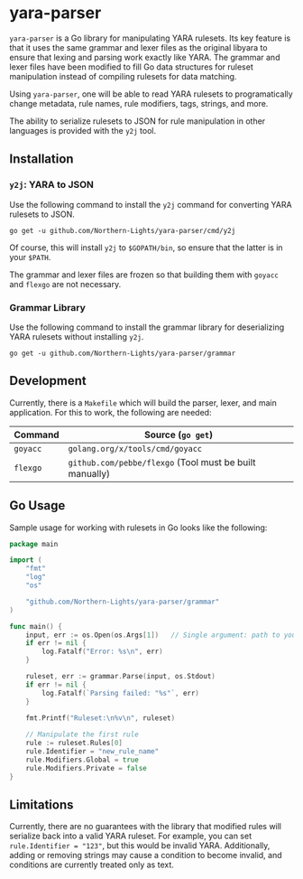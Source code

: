 # yara-parser

`yara-parser` is a Go library for manipulating YARA rulesets.  Its key feature is that it uses the same grammar and lexer files as the original libyara to ensure that lexing and parsing work exactly like YARA.  The grammar and lexer files have been modified to fill Go data structures for ruleset manipulation instead of compiling rulesets for data matching.

Using `yara-parser`, one will be able to read YARA rulesets to programatically change metadata, rule names, rule modifiers, tags, strings, and more.

The ability to serialize rulesets to JSON for rule manipulation in other languages is provided with the `y2j` tool.

## Installation

### `y2j`: YARA to JSON

Use the following command to install the `y2j` command for converting YARA rulesets to JSON.

`go get -u github.com/Northern-Lights/yara-parser/cmd/y2j`

Of course, this will install `y2j` to `$GOPATH/bin`, so ensure that the latter is in your `$PATH`.

The grammar and lexer files are frozen so that building them with `goyacc` and `flexgo` are not necessary.

### Grammar Library

Use the following command to install the grammar library for deserializing YARA rulesets without installing `y2j`.

`go get -u github.com/Northern-Lights/yara-parser/grammar`

## Development

Currently, there is a `Makefile` which will build the parser, lexer, and main application.  For this to work, the following are needed:

| Command | Source (`go get`) |
| - | - |
| `goyacc` | `golang.org/x/tools/cmd/goyacc` |
| `flexgo` | `github.com/pebbe/flexgo` (Tool must be built manually)|

## Go Usage

Sample usage for working with rulesets in Go looks like the following:

```go
package main

import (
	"fmt"
	"log"
	"os"

	"github.com/Northern-Lights/yara-parser/grammar"
)

func main() {
	input, err := os.Open(os.Args[1])   // Single argument: path to your file
	if err != nil {
		log.Fatalf("Error: %s\n", err)
	}

	ruleset, err := grammar.Parse(input, os.Stdout)
	if err != nil {
		log.Fatalf(`Parsing failed: "%s"`, err)
	}

    fmt.Printf("Ruleset:\n%v\n", ruleset)
    
    // Manipulate the first rule
    rule := ruleset.Rules[0]
    rule.Identifier = "new_rule_name"
    rule.Modifiers.Global = true
    rule.Modifiers.Private = false
}
```

## Limitations

Currently, there are no guarantees with the library that modified rules will serialize back into a valid YARA ruleset.  For example, you can set `rule.Identifier = "123"`, but this would be invalid YARA.  Additionally, adding or removing strings may cause a condition to become invalid, and conditions are currently treated only as text.
